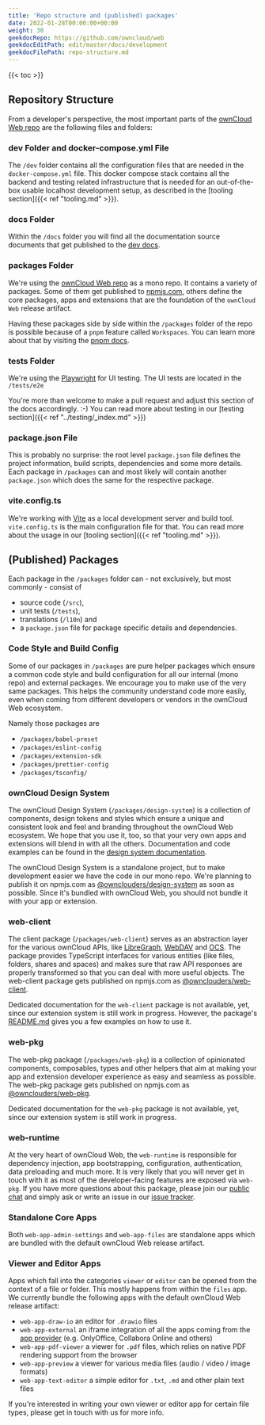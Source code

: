 ```yaml
---
title: 'Repo structure and (published) packages'
date: 2022-01-28T00:00:00+00:00
weight: 30
geekdocRepo: https://github.com/owncloud/web
geekdocEditPath: edit/master/docs/development
geekdocFilePath: repo-structure.md
---
```


{{< toc >}}

## Repository Structure

From a developer's perspective, the most important parts of the [ownCloud Web repo](https://github.com/owncloud/web) are the following files and folders:

### dev Folder and docker-compose.yml File

The `/dev` folder contains all the configuration files that are needed in the `docker-compose.yml` file. This docker compose stack
contains all the backend and testing related infrastructure that is needed for an out-of-the-box usable localhost development setup,
as described in the [tooling section]({{< ref "tooling.md" >}}).

### docs Folder

Within the `/docs` folder you will find all the documentation source documents that get published to the [dev docs](https://owncloud.dev/clients/web/).

### packages Folder

We're using the [ownCloud Web repo](https://github.com/owncloud/web) as a mono repo. It contains a variety of packages. Some of them get
published to [npmjs.com](https://npmjs.com), others define the core packages, apps and extensions that are the foundation of
the `ownCloud Web` release artifact.

Having these packages side by side within the `/packages` folder of the repo is possible because of a `pnpm` feature called `Workspaces`. You can learn more about that by visiting the [pnpm docs](https://pnpm.io/workspaces).

### tests Folder

We're using the [Playwright](https://playwright.dev) for UI testing. The UI tests are located in the `/tests/e2e`

You're more than welcome to make a pull request and adjust this section of the docs accordingly. :-)
You can read more about testing in our [testing section]({{< ref "../testing/_index.md" >}})

### package.json File

This is probably no surprise: the root level `package.json` file defines the project information, build scripts, dependencies and some more details.
Each package in `/packages` can and most likely will contain another `package.json` which does the same for the respective package.

### vite.config.ts

We're working with [Vite](https://vitejs.dev) as a local development server and build tool. `vite.config.ts` is the main configuration file for that.
You can read more about the usage in our [tooling section]({{< ref "tooling.md" >}}).

## (Published) Packages

Each package in the `/packages` folder can - not exclusively, but most commonly - consist of

- source code (`/src`),
- unit tests (`/tests`),
- translations (`/l10n`) and
- a `package.json` file for package specific details and dependencies.

### Code Style and Build Config

Some of our packages in `/packages` are pure helper packages which ensure a common code style and build configuration for all our
internal (mono repo) and external packages. We encourage you to make use of the very same packages. This helps the community
understand code more easily, even when coming from different developers or vendors in the ownCloud Web ecosystem.

Namely those packages are

- `/packages/babel-preset`
- `/packages/eslint-config`
- `/packages/extension-sdk`
- `/packages/prettier-config`
- `/packages/tsconfig/`

### ownCloud Design System

The ownCloud Design System (`/packages/design-system`) is a collection of components, design tokens and styles which ensure a
unique and consistent look and feel and branding throughout the ownCloud Web ecosystem. We hope that you use it, too, so that your
very own apps and extensions will blend in with all the others. Documentation and code examples can be found in
the [design system documentation](https://owncloud.design).

The ownCloud Design System is a standalone project, but to make development easier we have the code in our mono repo.
We're planning to publish it on npmjs.com as [@ownclouders/design-system](https://www.npmjs.com/package/@ownclouders/design-system)
as soon as possible. Since it's bundled with ownCloud Web, you should not bundle it with your app or extension.

### web-client

The client package (`/packages/web-client`) serves as an abstraction layer for the various ownCloud APIs, like
[LibreGraph](https://owncloud.dev/apis/http/graph/), [WebDAV](https://doc.owncloud.com/server/next/developer_manual/webdav_api/) and
[OCS](https://doc.owncloud.com/server/next/developer_manual/core/apis/ocs-capabilities.html). The package provides TypeScript
interfaces for various entities (like files, folders, shares and spaces) and makes sure that raw API responses are properly
transformed so that you can deal with more useful objects. The web-client package gets published
on npmjs.com as [@ownclouders/web-client](https://www.npmjs.com/package/@ownclouders/web-client).

Dedicated documentation for the `web-client` package is not available, yet, since our extension system is still work in progress. However, the package's [README.md](https://github.com/owncloud/web/blob/master/packages/web-client/README.md) gives you a few examples on how to use it.

### web-pkg

The web-pkg package (`/packages/web-pkg`) is a collection of opinionated components, composables, types and other helpers that aim
at making your app and extension developer experience as easy and seamless as possible. The web-pkg package gets published on
npmjs.com as [@ownclouders/web-pkg](https://www.npmjs.com/package/@ownclouders/web-pkg).

Dedicated documentation for the `web-pkg` package is not available, yet, since our extension system is still work in progress.

### web-runtime

At the very heart of ownCloud Web, the `web-runtime` is responsible for dependency injection, app bootstrapping, configuration,
authentication, data preloading and much more.
It is very likely that you will never get in touch with it as most of the developer-facing features are exposed via `web-pkg`. If you
have more questions about this package, please join our [public chat](https://talk.owncloud.com/channel/web) and simply ask
or write an issue in our [issue tracker](https://github.com/owncloud/web/issues).

### Standalone Core Apps

Both `web-app-admin-settings` and `web-app-files` are standalone apps which are bundled with the default ownCloud Web release artifact.

### Viewer and Editor Apps

Apps which fall into the categories `viewer` or `editor` can be opened from the context of a file or folder. This mostly happens from
within the `files` app. We currently bundle the following apps with the default ownCloud Web release artifact:

- `web-app-draw-io` an editor for `.drawio` files
- `web-app-external` an iframe integration of all the apps coming from the [app provider](https://owncloud.dev/services/app-provider/)
  (e.g. OnlyOffice, Collabora Online and others)
- `web-app-pdf-viewer` a viewer for `.pdf` files, which relies on native PDF rendering support from the browser
- `web-app-preview` a viewer for various media files (audio / video / image formats)
- `web-app-text-editor` a simple editor for `.txt`, `.md` and other plain text files

If you're interested in writing your own viewer or editor app for certain file types, please get in touch with us for more info.

